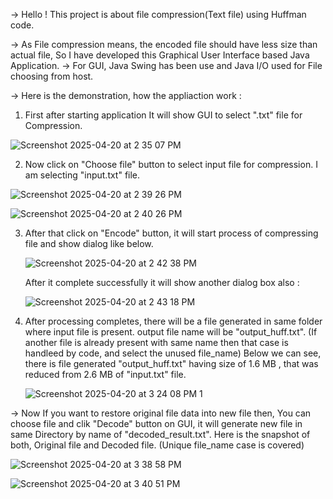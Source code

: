 -> Hello ! This project is about file compression(Text file) using Huffman code. 

-> As File compression means, the encoded file should have less size than actual file, So I have developed this Graphical User Interface based Java Application.
-> For GUI, Java Swing has been use and Java I/O used for File choosing from host.

-> Here is the demonstration, how the appliaction work :

1) First after starting application It will show GUI to select ".txt" file for Compression.

  ![Screenshot 2025-04-20 at 2 35 07 PM](https://github.com/user-attachments/assets/e571c5ab-6f2b-4519-b174-6deadcf0d433)


2) Now click on "Choose file" button to select input file for compression. I am selecting "input.txt" file.

  ![Screenshot 2025-04-20 at 2 39 26 PM](https://github.com/user-attachments/assets/a282ddbd-4c06-4959-95da-232c031216bc)

  ![Screenshot 2025-04-20 at 2 40 26 PM](https://github.com/user-attachments/assets/f38217d9-1c2b-4fbf-9a0d-7199abe41ad2)


3) After that click on "Encode" button, it will start process of compressing file and show dialog like below. 

   ![Screenshot 2025-04-20 at 2 42 38 PM](https://github.com/user-attachments/assets/7287f14e-3cb4-44fc-8863-7dcf73a4bc39)

   
   After it complete successfully it will show another dialog box also :
   
   ![Screenshot 2025-04-20 at 2 43 18 PM](https://github.com/user-attachments/assets/b204861c-8443-4195-b9d6-eb2ed4d13382)


4) After processing completes, there will be a file generated in same folder where input file is present. output file name will be "output_huff.txt".
    (If another file is already present with same name then that case is handleed by code, and select the unused file_name)
   Below we can see, there is file generated "output_huff.txt" having size of 1.6 MB , that was reduced from 2.6 MB of "input.txt" file.

    ![Screenshot 2025-04-20 at 3 24 08 PM 1](https://github.com/user-attachments/assets/8154dba8-de8d-4ab1-a4be-2c5b57df71fe)





-> Now If you want to restore original file data into new file then, You can choose file and clik "Decode" button on GUI, it will generate new file in same Directory by name of "decoded_result.txt".
Here is the snapshot of both, Original file and Decoded file. (Unique file_name case is covered)

![Screenshot 2025-04-20 at 3 38 58 PM](https://github.com/user-attachments/assets/2248e45d-3266-4d9b-bfa0-18fb521b877a)

![Screenshot 2025-04-20 at 3 40 51 PM](https://github.com/user-attachments/assets/f0898d17-5280-4129-9a74-fff03690fd3d)


